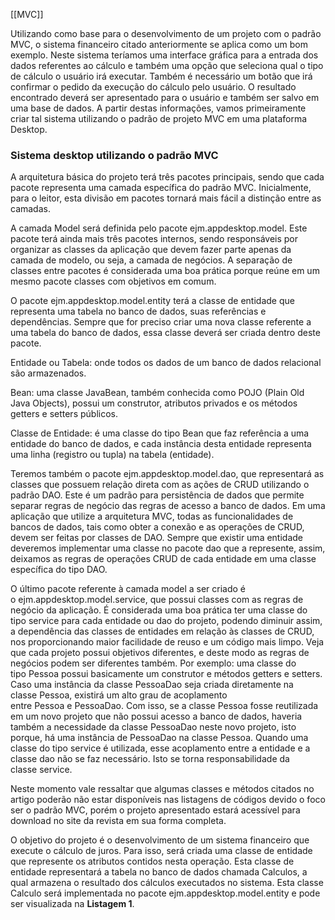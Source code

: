 [[MVC]]

Utilizando como base para o desenvolvimento de um projeto com o padrão MVC, o sistema financeiro citado anteriormente se aplica como um bom exemplo. Neste sistema teríamos uma interface gráfica para a entrada dos dados referentes ao cálculo e também uma opção que seleciona qual o tipo de cálculo o usuário irá executar. Também é necessário um botão que irá confirmar o pedido da execução do cálculo pelo usuário. O resultado encontrado deverá ser apresentado para o usuário e também ser salvo em uma base de dados. A partir destas informações, vamos primeiramente criar tal sistema utilizando o padrão de projeto MVC em uma plataforma Desktop.

### Sistema desktop utilizando o padrão MVC

A arquitetura básica do projeto terá três pacotes principais, sendo que cada pacote representa uma camada específica do padrão MVC. Inicialmente, para o leitor, esta divisão em pacotes tornará mais fácil a distinção entre as camadas.

A camada Model será definida pelo pacote ejm.appdesktop.model. Este pacote terá ainda mais três pacotes internos, sendo responsáveis por organizar as classes da aplicação que devem fazer parte apenas da camada de modelo, ou seja, a camada de negócios. A separação de classes entre pacotes é considerada uma boa prática porque reúne em um mesmo pacote classes com objetivos em comum.

O pacote ejm.appdesktop.model.entity terá a classe de entidade que representa uma tabela no banco de dados, suas referências e dependências. Sempre que for preciso criar uma nova classe referente a uma tabela do banco de dados, essa classe deverá ser criada dentro deste pacote.

Entidade ou Tabela: onde todos os dados de um banco de dados relacional são armazenados.

Bean: uma classe JavaBean, também conhecida como POJO (Plain Old Java Objects), possui um construtor, atributos privados e os métodos getters e setters públicos.

Classe de Entidade: é uma classe do tipo Bean que faz referência a uma entidade do banco de dados, e cada instância desta entidade representa uma linha (registro ou tupla) na tabela (entidade).

Teremos também o pacote ejm.appdesktop.model.dao, que representará as classes que possuem relação direta com as ações de CRUD utilizando o padrão DAO. Este é um padrão para persistência de dados que permite separar regras de negócio das regras de acesso a banco de dados. Em uma aplicação que utilize a arquitetura MVC, todas as funcionalidades de bancos de dados, tais como obter a conexão e as operações de CRUD, devem ser feitas por classes de DAO. Sempre que existir uma entidade deveremos implementar uma classe no pacote dao que a represente, assim, deixamos as regras de operações CRUD de cada entidade em uma classe específica do tipo DAO.

O último pacote referente à camada model a ser criado é o ejm.appdesktop.model.service, que possui classes com as regras de negócio da aplicação. É considerada uma boa prática ter uma classe do tipo service para cada entidade ou dao do projeto, podendo diminuir assim, a dependência das classes de entidades em relação às classes de CRUD, nos proporcionando maior facilidade de reuso e um código mais limpo. Veja que cada projeto possui objetivos diferentes, e deste modo as regras de negócios podem ser diferentes também. Por exemplo: uma classe do tipo Pessoa possui basicamente um construtor e métodos getters e setters. Caso uma instância da classe PessoaDao seja criada diretamente na classe Pessoa, existirá um alto grau de acoplamento entre Pessoa e PessoaDao. Com isso, se a classe Pessoa fosse reutilizada em um novo projeto que não possui acesso a banco de dados, haveria também a necessidade da classe PessoaDao neste novo projeto, isto porque, há uma instância de PessoaDao na classe Pessoa. Quando uma classe do tipo service é utilizada, esse acoplamento entre a entidade e a classe dao não se faz necessário. Isto se torna responsabilidade da classe service.

Neste momento vale ressaltar que algumas classes e métodos citados no artigo poderão não estar disponíveis nas listagens de códigos devido o foco ser o padrão MVC, porém o projeto apresentado estará acessível para download no site da revista em sua forma completa.

O objetivo do projeto é o desenvolvimento de um sistema financeiro que execute o cálculo de juros. Para isso, será criada uma classe de entidade que represente os atributos contidos nesta operação. Esta classe de entidade representará a tabela no banco de dados chamada Calculos, a qual armazena o resultado dos cálculos executados no sistema. Esta classe Calculo será implementada no pacote ejm.appdesktop.model.entity e pode ser visualizada na **Listagem 1**.

